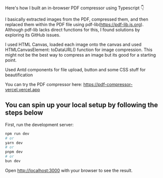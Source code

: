Here's how I built an in-browser PDF compressor using Typescript 👇

I basically extracted images from the PDF, compressed them, and then replaced them within the PDF file using pdf-lib(https://pdf-lib.js.org). Although pdf-lib lacks direct functions for this, I found solutions by exploring its GitHub issues.

I used HTML Canvas, loaded each image onto the canvas and used HTMLCanvasElement: toDataURL() function for image compression. This might not be the best way to compress an image but its good for a starting point.

Used Antd components for file upload, button and some CSS stuff for beautification

You can try the PDF compressor here: https://pdf-compressor-vercel.vercel.app

## You can spin up your local setup by following the steps below

First, run the development server:

```bash
npm run dev
# or
yarn dev
# or
pnpm dev
# or
bun dev
```

Open [http://localhost:3000](http://localhost:3000) with your browser to see the result.



